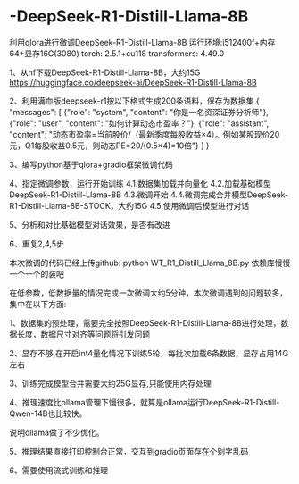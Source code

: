 # -DeepSeek-R1-Distill-Llama-8B
利用qlora进行微调DeepSeek-R1-Distill-Llama-8B
运行环境:i512400f+内存64+显存16G(3080)
torch: 2.5.1+cu118
transformers: 4.49.0

1、从hf下载DeepSeek-R1-Distill-Llama-8B，大约15G
https://huggingface.co/deepseek-ai/DeepSeek-R1-Distill-Llama-8B

2、利用满血版deepseek-r1按以下格式生成200条语料，保存为数据集
 {
    "messages": [
      {"role": "system", "content": "你是一名资深证券分析师"},
      {"role": "user", "content": "如何计算动态市盈率？"},
      {"role": "assistant", "content": "动态市盈率=当前股价/（最新季度每股收益×4）。例如某股现价20元，Q1每股收益0.5元，则动态PE=20/(0.5×4)=10倍"}
    ]
  }

3、编写python基于qlora+gradio框架微调代码

4、指定微调参数，运行开始训练
    4.1.数据集加载并向量化
    4.2.加载基础模型DeepSeek-R1-Distill-Llama-8B
    4.3.微调开始
    4.4.微调完成合并模型DeepSeek-R1-Distill-Llama-8B-STOCK，大约15G
    4.5.使用微调后模型进行对话
    
5、分析和对比基础模型对话效果，是否有改进

6、重复2,4,5步

本次微调的代码已经上传github:
python WT_R1_Distill_Llama_8B.py
依赖库慢慢一个一个的装吧

在低参数，低数据量的情况完成一次微调大约5分钟，本次微调遇到的问题较多，集中在以下方面:

1、数据集的预处理，需要完全按照DeepSeek-R1-Distill-Llama-8B进行处理，数据长度，数据尺寸对齐等问题将引发问题

2、显存不够,在开启int4量化情况下训练5轮，每批次加载6条数据，显存占用14G左右

3、训练完成模型合并需要大约25G显存,只能使用内存处理

4、推理速度比ollama管理下慢很多，就算是ollama运行DeepSeek-R1-Distill-Qwen-14B也比较快。

说明ollama做了不少优化。

5、推理结果直接打印控制台正常，交互到gradio页面存在个别字乱码

6、需要使用流式训练和推理
